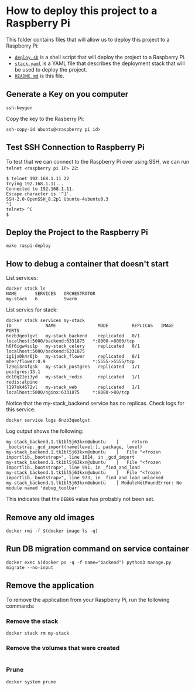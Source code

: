 # How to deploy this project to a Raspberry Pi

This folder contains files that will allow us to deploy this project to a Raspberry Pi:

- [`deploy.sh`](deploy.sh) is a shell script that will deploy the project to a Raspberry Pi.
- [`stack.yaml`](stack.yaml) is a YAML file that describes the deployment stack that will be used to deploy the project.
- [`README.md`](README.md) is this file.

## Generate a Key on you computer

```
ssh-keygen
```

Copy the key to the Rasberry Pi:

```
ssh-copy-id ubuntu@<raspberry pi id>
```

## Test SSH Connection to Raspberry Pi

To test that we can connect to the Raspberry Pi over using SSH, we can run `telnet <raspberry pi IP> 22`:

```
$ telnet 192.168.1.11 22
Trying 192.168.1.11...
Connected to 192.168.1.11.
Escape character is '^]'.
SSH-2.0-OpenSSH_8.2p1 Ubuntu-4ubuntu0.3
^]
telnet> ^C
$
```

## Deploy the Project to the Raspberry Pi

```
make raspi-deploy
```

## How to debug a container that doesn't start

List services:

```
docker stack ls
NAME       SERVICES   ORCHESTRATOR
my-stack   6          Swarm
```

List servics for stack:

```
docker stack services my-stack
ID             NAME                MODE         REPLICAS   IMAGE                            PORTS
6nzb3qeolgvt   my-stack_backend    replicated   0/1        localhost:5000/backend:6331875   *:8000->8000/tcp
h6f6igw4su1p   my-stack_celery     replicated   0/1        localhost:5000/backend:6331875
ig1jx0k4r6jb   my-stack_flower     replicated   0/1        mher/flower:0.9                  *:5555->5555/tcp
l29qi3r4fqsk   my-stack_postgres   replicated   1/1        postgres:13.1
dc10q21ei3yd   my-stack_redis      replicated   1/1        redis:alpine
l197ok4672vl   my-stack_web        replicated   1/1        localhost:5000/nginx:6331875     *:8080->80/tcp
```

Notice that the my-stack_backend service has no replicas. Check logs for this service:

```
docker service logs 6nzb3qeolgvt
```

Log output shows the following:

```
my-stack_backend.1.tk1bl5j63kxn@ubuntu    |     return _bootstrap._gcd_import(name[level:], package, level)
my-stack_backend.1.tk1bl5j63kxn@ubuntu    |   File "<frozen importlib._bootstrap>", line 1014, in _gcd_import
my-stack_backend.1.tk1bl5j63kxn@ubuntu    |   File "<frozen importlib._bootstrap>", line 991, in _find_and_load
my-stack_backend.1.tk1bl5j63kxn@ubuntu    |   File "<frozen importlib._bootstrap>", line 973, in _find_and_load_unlocked
my-stack_backend.1.tk1bl5j63kxn@ubuntu    | ModuleNotFoundError: No module named 'debug_toolbar'
```

This indicates that the `DEBUG` value has probably not been set.

## Remove any old images

```
docker rmi -f $(docker image ls -q)
```

## Run DB migration command on service container

```
docker exec $(docker ps -q -f name="backend") python3 manage.py migrate --no-input
```

## Remove the application

To remove the application from your Raspberry Pi, run the following commands:

### Remove the stack

```
docker stack rm my-stack
```

### Remove the volumes that were created

```

```

### Prune

```
docker system prune
```
